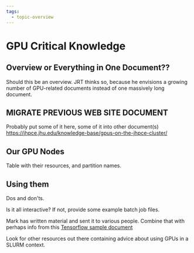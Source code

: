 ```yaml
---
tags:
  - topic-overview
---
```


# GPU Critical Knowledge

## Overview or Everything in One Document??

Should this be an overview. JRT thinks so, because he envisions a growing number of GPU-related documents instead of one massively long document.

## MIGRATE PREVIOUS WEB SITE DOCUMENT

Probably put some of it here, some of it into other document(s)
https://jhpce.jhu.edu/knowledge-base/gpus-on-the-jhpce-cluster/

## Our GPU Nodes
Table with their resources, and partition names.

## Using them

Dos and don'ts.

Is it all interactive? If not, provide some example batch job files.

Mark has written material and sent it to various people. Combine that with perhaps info from this
[Tensorflow sample document](https://hpc-docs.cubi.bihealth.org/how-to/software/tensorflow/)

Look for other resources out there containing advice about using GPUs in a SLURM context.

